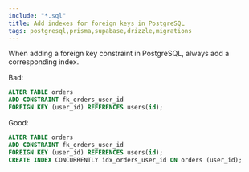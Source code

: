 ```yaml
---
include: "*.sql"
title: Add indexes for foreign keys in PostgreSQL
tags: postgresql,prisma,supabase,drizzle,migrations
---
```


When adding a foreign key constraint in PostgreSQL, always add a corresponding index.

Bad:

```sql
ALTER TABLE orders
ADD CONSTRAINT fk_orders_user_id
FOREIGN KEY (user_id) REFERENCES users(id);
```

Good:

```sql
ALTER TABLE orders
ADD CONSTRAINT fk_orders_user_id
FOREIGN KEY (user_id) REFERENCES users(id);
CREATE INDEX CONCURRENTLY idx_orders_user_id ON orders (user_id);
```
